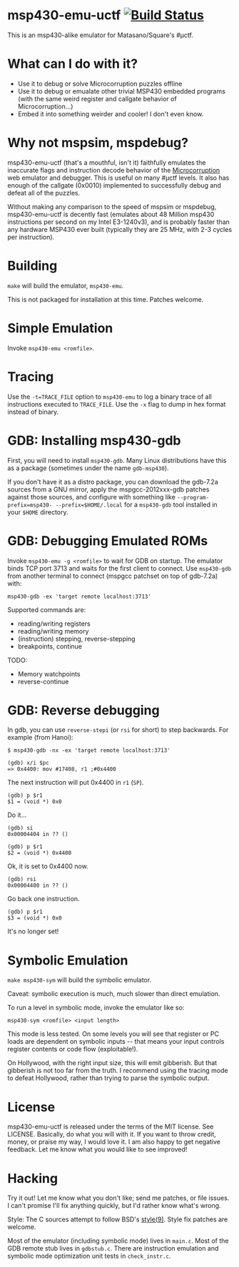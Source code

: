 msp430-emu-uctf [![Build Status](https://travis-ci.org/cemeyer/msp430-emu-uctf.png?branch=master)](https://travis-ci.org/cemeyer/msp430-emu-uctf)
===================

This is an msp430-alike emulator for Matasano/Square's #µctf.

What can I do with it?
======================

* Use it to debug or solve Microcorruption puzzles offline
* Use it to debug or emualate other trivial MSP430 embedded programs (with the
  same weird register and callgate behavior of Microcorruption...)
* Embed it into something weirder and cooler! I don't even know.

Why not mspsim, mspdebug?
=========================

msp430-emu-uctf (that's a mouthful, isn't it) faithfully emulates the
inaccurate flags and instruction decode behavior of the
[Microcorruption](http://microcorruption.com/) web emulator and debugger. This
is useful on many #µctf levels. It also has enough of the callgate (0x0010)
implemented to successfully debug and defeat all of the puzzles.

Without making any comparison to the speed of mspsim or mspdebug,
msp430-emu-uctf is decently fast (emulates about 48 Million msp430 instructions
per second on my Intel E3-1240v3), and is probably faster than any hardware
MSP430 ever built (typically they are 25 MHz, with 2-3 cycles per instruction).

Building
========

`make` will build the emulator, `msp430-emu`.

This is not packaged for installation at this time. Patches welcome.

Simple Emulation
================

Invoke `msp430-emu <romfile>`.

Tracing
=======

Use the `-t=TRACE_FILE` option to `msp430-emu` to log a binary trace of all
instructions executed to `TRACE_FILE`. Use the `-x` flag to dump in hex format
instead of binary.

GDB: Installing msp430-gdb
==========================

First, you will need to install `msp430-gdb`. Many Linux distributions have
this as a package (sometimes under the name `gdb-msp430`).

If you don't have it as a distro package, you can download the gdb-7.2a sources
from a GNU mirror, apply the mspgcc-2012xxx-gdb patches against those sources,
and configure with something like `--program-prefix=msp430- --prefix=$HOME/.local`
for a `msp430-gdb` tool installed in your `$HOME` directory.

GDB: Debugging Emulated ROMs
============================

Invoke `msp430-emu -g <romfile>` to wait for GDB on startup. The emulator binds
TCP port 3713 and waits for the first client to connect. Use `msp430-gdb` from
another terminal to connect (mspgcc patchset on top of gdb-7.2a) with:

    msp430-gdb -ex 'target remote localhost:3713'

Supported commands are:
* reading/writing registers
* reading/writing memory
* (instruction) stepping, reverse-stepping
* breakpoints, continue

TODO:
* Memory watchpoints
* reverse-continue

GDB: Reverse debugging
======================

In gdb, you can use `reverse-stepi` (or `rsi` for short) to step backwards. For
example (from Hanoi):

    $ msp430-gdb -nx -ex 'target remote localhost:3713'

    (gdb) x/i $pc
    => 0x4400: mov #17408, r1 ;#0x4400

The next instruction will put 0x4400 in `r1` (`SP`).

    (gdb) p $r1
    $1 = (void *) 0x0

Do it...

    (gdb) si
    0x00004404 in ?? ()

    (gdb) p $r1
    $2 = (void *) 0x4400

Ok, it is set to 0x4400 now.

    (gdb) rsi
    0x00004400 in ?? ()

Go back one instruction.

    (gdb) p $r1
    $3 = (void *) 0x0

It's no longer set!

Symbolic Emulation
==================

`make msp430-sym` will build the symbolic emulator.

Caveat: symbolic execution is much, much slower than direct emulation.

To run a level in symbolic mode, invoke the emulator like so:

    msp430-sym <romfile> <input length>

This mode is less tested. On some levels you will see that register or PC loads
are dependent on symbolic inputs -- that means your input controls register
contents or code flow (exploitable!).

On Hollywood, with the right input size, this will emit gibberish. But that
gibberish is not too far from the truth. I recommend using the tracing mode to
defeat Hollywood, rather than trying to parse the symbolic output.

License
=======

msp430-emu-uctf is released under the terms of the MIT license. See LICENSE.
Basically, do what you will with it. If you want to throw credit, money, or
praise my way, I would love it. I am also happy to get negative feedback. Let
me know what you would like to see improved!

Hacking
=======

Try it out! Let me know what you don't like; send me patches, or file issues. I
can't promise I'll fix anything quickly, but I'd rather know what's wrong.

Style: The C sources attempt to follow BSD's
[style(9)](http://www.freebsd.org/cgi/man.cgi?query=style&sektion=9). Style fix
patches are welcome.

Most of the emulator (including symbolic mode) lives in `main.c`. Most of the
GDB remote stub lives in `gdbstub.c`. There are instruction emulation and
symbolic mode optimization unit tests in `check_instr.c`.
